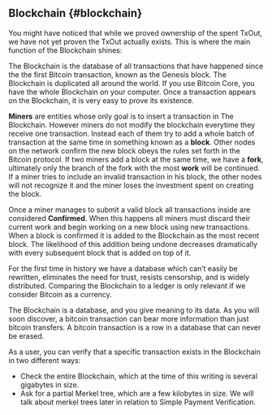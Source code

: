 ## Blockchain {#blockchain}

You might have noticed that while we proved ownership of the spent TxOut, we have not yet proven the TxOut actually exists. This is where the main function of the Blockchain shines:

The Blockchain is the database of all transactions that have happened since the the first Bitcoin transaction, known as the Genesis block. The Blockchain is duplicated all around the world. If you use Bitcoin Core, you have the whole Blockchain on your computer. Once a transaction appears on the Blockchain, it is very easy to prove its existence.

**Miners** are entities whose only goal is to insert a transaction in The Blockchain. However miners do not modify the blockchain everytime they receive one transaction. Instead each of them try to add a whole batch of transaction at the same time in something known as a **block**. Other nodes on the network confirm the new block obeys the rules set forth in the Bitcoin protocol. If two miners add a block at the same time, we have a **fork**, ultimately only the branch of the fork with the most **work** will be continued. If a miner tries to include an invalid transaction in his block, the other nodes will not recognize it and the miner loses the investment spent on creating the block.

Once a miner manages to submit a valid block all transactions inside are considered **Confirmed**. When this happens all miners must discard their current work and begin working on a new block using new transactions. When a block is confirmed it is added to the Blockchain as the most recent block. The likelihood of this addition being undone decreases dramatically with every subsequent block that is added on top of it.

For the first time in history we have a database which can’t easily be rewritten, eliminates the need for trust, resists censorship, and is widely distributed. Comparing the Blockchain to a ledger is only relevant if we consider Bitcoin as a currency.

The Blockchain is a database, and you give meaning to its data. As you will soon discover, a bitcoin transaction can bear more information than just bitcoin transfers. A bitcoin transaction is a row in a database that can never be erased.

As a user, you can verify that a specific transaction exists in the Blockchain in two different ways:

*   Check the entire Blockchain, which at the time of this writing is several gigabytes in size.
*   Ask for a partial Merkel tree, which are a few kilobytes in size. We will talk about merkel trees later in relation to Simple Payment Verification.
